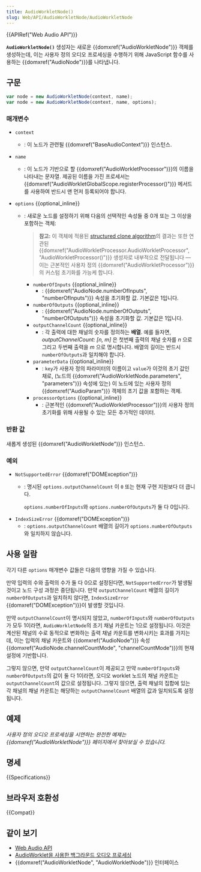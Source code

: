 ```yaml
---
title: AudioWorkletNode()
slug: Web/API/AudioWorkletNode/AudioWorkletNode
---
```


{{APIRef("Web Audio API")}}

**`AudioWorkletNode()`** 생성자는 새로운 {{domxref("AudioWorkletNode")}} 객체를 생성하는데, 이는 사용자 정의 오디오 프로세싱을 수행하기 위해 JavaScript 함수를 사용하는 {{domxref("AudioNode")}}를 나타냅니다.

## 구문

```js
var node = new AudioWorkletNode(context, name);
var node = new AudioWorkletNode(context, name, options);
```

### 매개변수

- `context`
  - : 이 노드가 관련될 {{domxref("BaseAudioContext")}} 인스턴스.
- `name`
  - : 이 노드가 기반으로 할 {{domxref("AudioWorkletProcessor")}}의 이름을 나타내는 문자열. 제공된 이름을 가진 프로세서는 {{domxref("AudioWorkletGlobalScope.registerProcessor()")}} 메서드를 사용하여 반드시 맨 먼저 등록되어야 합니다.
- `options` {{optional_inline}}

  - : 새로운 노드를 설정하기 위해 다음의 선택적인 속성들 중 0개 또는 그 이상을 포함하는 객체:

    <!-- 명세는 이 객체를 다음으로 나타냅니다: AudioWorkletNodeOptions -->

    > **참고:** 이 객체에 적용된 [structured clone algorithm](/ko/docs/Web/API/Web_Workers_API/Structured_clone_algorithm)의 결과는
    > 또한 연관된 {{domxref("AudioWorkletProcessor.AudioWorkletProcessor", "AudioWorkletProcessor()")}} 생성자로 내부적으로 전달됩니다
    > — 이는 근본적인 사용자 정의 {{domxref("AudioWorkletProcessor")}}의 커스텀 초기화를 가능케 합니다.

    - `numberOfInputs` {{optional_inline}}
      - : {{domxref("AudioNode.numberOfInputs", "numberOfInputs")}} 속성을 초기화할 값. 기본값은 1입니다.
    - `numberOfOutputs` {{optional_inline}}
      - : {{domxref("AudioNode.numberOfOutputs", "numberOfOutputs")}} 속성을 초기화할 값. 기본값은 1입니다.
    - `outputChannelCount` {{optional_inline}}
      - : 각 출력에 대한 채널의 숫자를 정의하는 **배열**. 예를 들자면, _outputChannelCount: \[n, m]_ 은 첫번째 출력의 채널 숫자를 _n_ 으로 그리고 두번째 출력을 _m_ 으로 명시합니다. 배열의 길이는 반드시 `numberOfOutputs`과 일치해야 합니다.
    - `parameterData` {{optional_inline}}
      - : `key`가 사용자 정의 파라미터의 이름이고 `value`가 이것의 초기 값인 채로, (노드의 {{domxref("AudioWorkletNode.parameters", "parameters")}} 속성에 있는) 이 노드에 있는 사용자 정의 {{domxref("AudioParam")}} 객체의 초기 값을 포함하는 객체.
    - `processorOptions` {{optional_inline}}
      - : 근본적인 {{domxref("AudioWorkletProcessor")}}의 사용자 정의 초기화를 위해 사용될 수 있는 모든 추가적인 데이터.

### 반환 값

새롭게 생성된 {{domxref("AudioWorkletNode")}} 인스턴스.

### 예외

- `NotSupportedError` {{domxref("DOMException")}}
  - : 명시된 `options.outputChannelCount` 이 `0` 또는 현재 구현 지원보다 더 큽니다.

    `options.numberOfInputs`와 `options.numberOfOutputs`가 둘 다 0입니다.
- `IndexSizeError` {{domxref("DOMException")}}
  - : `options.outputChannelCount` 배열의 길이가 `options.numberOfOutputs`와 일치하지 않습니다.

## 사용 일람

각기 다른 `options` 매개변수 값들은 다음의 영향을 가질 수 있습니다.

만약 입력의 수와 출력의 수가 둘 다 0으로 설정된다면, `NotSupportedError`가 발생될 것이고 노드 구성 과정은 중단됩니다. 만약 `outputChannelCount` 배열의 길이가 `numberOfOutputs`과 일치하지 않다면, `IndexSizeError` {{domxref("DOMException")}}이 발생할 것입니다.

만약 `outputChannelCount`이 명시되지 않았고, `numberOfInputs`와 `numberOfOutputs`가 모두 1이라면, `AudioWorkletNode`의 초기 채널 카운트는 1으로 설정됩니다. 이것은 계산된 채널의 수로 동적으로 변화하는 출력 채널 카운트를 변화시키는 효과를 가지는데, 이는 입력의 채널 카운트와 {{domxref("AudioNode")}} 속성 {{domxref("AudioNode.channelCountMode", "channelCountMode")}}의 현재 설정에 기반합니다.

그렇지 않으면, 만약 `outputChannelCount`이 제공되고 만약 `numberOfInputs`와 `numberOfOutputs`의 값이 둘 다 1이라면, 오디오 worklet 노드의 채널 카운트는 `outputChannelCount`의 값으로 설정됩니다. 그렇지 않으면, 출력 채널의 집합에 있는 각 채널의 채널 카운트는 해당하는 `outputChannelCount` 배열의 값과 일치되도록 설정됩니다.

## 예제

_사용자 정의 오디오 프로세싱을 시연하는 완전한 예제는 {{domxref("AudioWorkletNode")}} 페이지에서 찾아보실 수 있습니다._

## 명세

{{Specifications}}

## 브라우저 호환성

{{Compat}}

## 같이 보기

- [Web Audio API](/ko/docs/Web/API/Web_Audio_API)
- [AudioWorklet을 사용한 백그라운드 오디오 프로세싱](/ko/docs/Web/API/Web_Audio_API/Using_AudioWorklet)
- {{domxref("AudioWorkletNode", "AudioWorkletNode")}} 인터페이스
